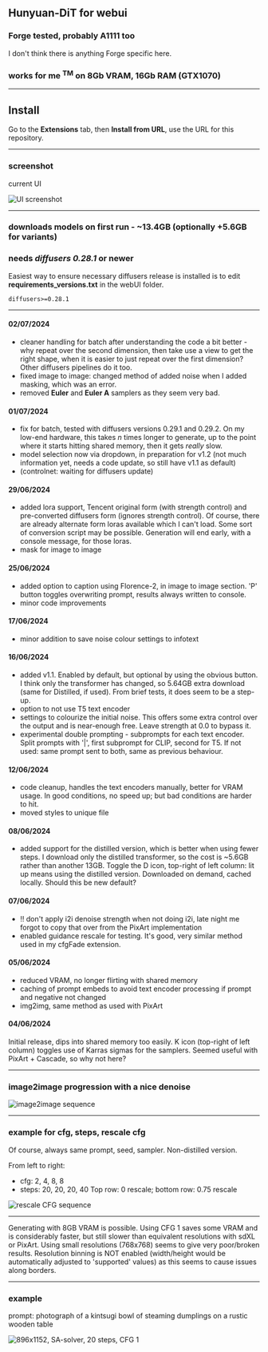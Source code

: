 ## Hunyuan-DiT for webui ##
### Forge tested, probably A1111 too ###
I don't think there is anything Forge specific here.
### works for me <sup>TM</sup> on 8Gb VRAM, 16Gb RAM (GTX1070) ###

---
## Install ##
Go to the **Extensions** tab, then **Install from URL**, use the URL for this repository.

---
### screenshot ###
current UI

![](screenshot.png "UI screenshot")


---
### downloads models on first run - ~13.4GB (optionally +5.6GB for variants) ###
### needs *diffusers 0.28.1* or newer ###

Easiest way to ensure necessary diffusers release is installed is to edit **requirements_versions.txt** in the webUI folder.
```
diffusers>=0.28.1
```

---
#### 02/07/2024 ####
* cleaner handling for batch after understanding the code a bit better - why repeat over the second dimension, then take use a view to get the right shape, when it is easier to just repeat over the first dimension? Other diffusers pipelines do it too.
* fixed image to image: changed method of added noise when I added masking, which was an error.
* removed **Euler** and **Euler A** samplers as they seem very bad.

#### 01/07/2024 ####
* fix for batch, tested with diffusers versions 0.29.1 and 0.29.2. On my low-end hardware, this takes *n* times longer to generate, up to the point where it starts hitting shared memory, then it gets *really* slow.
* model selection now via dropdown, in preparation for v1.2 (not much information yet, needs a code update, so still have v1.1 as default)
* (controlnet: waiting for diffusers update)

#### 29/06/2024 ####
* added lora support, Tencent original form (with strength control) and pre-converted diffusers form (ignores strength control). Of course, there are already alternate form loras available which I can't load. Some sort of conversion script may be possible. Generation will end early, with a console message, for those loras.
* mask for image to image

#### 25/06/2024 ####
* added option to caption using Florence-2, in image to image section. 'P' button toggles overwriting prompt, results always written to console.
* minor code improvements

#### 17/06/2024 ####
* minor addition to save noise colour settings to infotext

#### 16/06/2024 ####
* added v1.1. Enabled by default, but optional by using the obvious button. I think only the transformer has changed, so 5.64GB extra download (same for Distilled, if used). From brief tests, it does seem to be a step-up.
* option to not use T5 text encoder
* settings to colourize the initial noise. This offers some extra control over the output and is near-enough free. Leave strength at 0.0 to bypass it.
* experimental double prompting - subprompts for each text encoder. Split prompts with '|', first subprompt for CLIP, second for T5. If not used: same prompt sent to both, same as previous behaviour.

#### 12/06/2024 ####
* code cleanup, handles the text encoders manually, better for VRAM usage. In good conditions, no speed up; but bad conditions are harder to hit.
* moved styles to unique file

#### 08/06/2024 ####
* added support for the distilled version, which is better when using fewer steps. I download only the distilled transformer, so the cost is ~5.6GB rather than another 13GB. Toggle the D icon, top-right of left column: lit up means using the distilled version. Downloaded on demand, cached locally. Should this be new default?

#### 07/06/2024 ####
* !! don't apply i2i denoise strength when not doing i2i, late night me forgot to copy that over from the PixArt implementation
* enabled guidance rescale for testing. It's good, very similar method used in my cfgFade extension.

#### 05/06/2024 ####
* reduced VRAM, no longer flirting with shared memory
* caching of prompt embeds to avoid text encoder processing if prompt and negative not changed
* img2img, same method as used with PixArt

#### 04/06/2024 ####
Initial release, dips into shared memory too easily. K icon (top-right of left column) toggles use of Karras sigmas for the samplers. Seemed useful with PixArt + Cascade, so why not here?

---
### image2image progression with a nice denoise ###

![](i2i.png "image2image sequence")

---
### example for cfg, steps, rescale cfg ###
Of course, always same prompt, seed, sampler. Non-distilled version.

From left to right:
* cfg: 2, 4, 8, 8
* steps: 20, 20, 20, 40
Top row: 0 rescale; bottom row: 0.75 rescale

![](rescale.png "rescale CFG sequence")

---
Generating with 8GB VRAM is possible. Using CFG 1 saves some VRAM and is considerably faster, but still slower than equivalent resolutions with sdXL or PixArt. Using small resolutions (768x768) seems to give very poor/broken results. Resolution binning is NOT enabled (width/height would be automatically adjusted to 'supported' values) as this seems to cause issues along borders.

---

### example ###
prompt: photograph of a kintsugi bowl of steaming dumplings on a rustic wooden table

![](example.png "896x1152, SA-solver, 20 steps, CFG 1")
